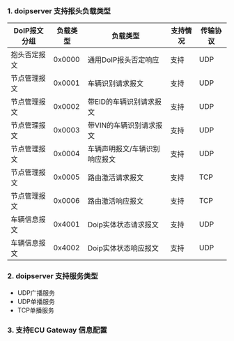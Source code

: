 ### 1. doipserver 支持报头负载类型

| DoIP报文分组 | 负载类型 | 负载类型 | 支持情况 | 传输协议 |
|-------|-------|-------|-------|-------|
| 抱头否定报文 | 0x0000 | 通用DoIP报头否定响应 | 支持 | UDP |
| 节点管理报文 | 0x0001 | 车辆识别请求报文 | 支持 | UDP |
| 节点管理报文 | 0x0002 | 带EID的车辆识别请求报文 | 支持 | UDP |
| 节点管理报文 | 0x0003 | 带VIN的车辆识别请求报文 | 支持 | UDP |
| 节点管理报文 | 0x0004 | 车辆声明报文/车辆识别响应报文 | 支持 | UDP |
| 节点管理报文 | 0x0005 | 路由激活请求报文 | 支持 | TCP |
| 节点管理报文 | 0x0006 | 路由激活响应报文 | 支持 | TCP |
| 车辆信息报文 | 0x4001 | Doip实体状态请求报文 | 支持 | UDP |
| 车辆信息报文 | 0x4002 | Doip实体状态响应报文 | 支持 | UDP |

### 2. doipserver 支持服务类型

- UDP广播服务
- UDP单播服务
- TCP单播服务

### 3. 支持ECU Gateway 信息配置